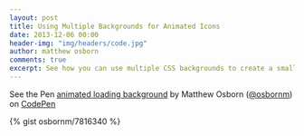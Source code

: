 ```yaml
---
layout: post
title: Using Multiple Backgrounds for Animated Icons
date: 2013-12-06 00:00
header-img: "img/headers/code.jpg"
author: matthew osborn
comments: true
excerpt: See how you can use multiple CSS backgrounds to create a small neat loading animation.
---
```

<p data-height="268" data-theme-id="0" data-slug-hash="DatKv" data-user="osbornm" data-default-tab="result" class='codepen'>See the Pen <a href='http://codepen.io/osbornm/pen/DatKv'>animated loading background</a> by Matthew Osborn (<a href='http://codepen.io/osbornm'>@osbornm</a>) on <a href='http://codepen.io'>CodePen</a></p>
<script async src="//codepen.io/assets/embed/ei.js"></script>

{% gist osbornm/7816340 %}
